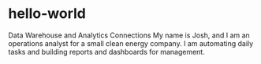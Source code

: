 # hello-world
Data Warehouse and Analytics Connections
My name is Josh, and I am an operations analyst for a small clean energy company.
I am automating daily tasks and building reports and dashboards for management.
